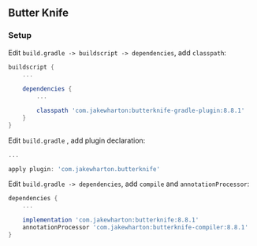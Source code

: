 ## Butter Knife

### Setup

Edit `build.gradle -> buildscript -> dependencies`, add `classpath`:

```groovy
buildscript {
    ...
      
    dependencies {
        ...

        classpath 'com.jakewharton:butterknife-gradle-plugin:8.8.1'
    }
}
```

Edit `build.gradle` , add plugin declaration:

```groovy
...

apply plugin: 'com.jakewharton.butterknife'
```

Edit `build.gradle -> dependencies`, add `compile` and `annotationProcessor`:

```groovy
dependencies {
	...

	implementation 'com.jakewharton:butterknife:8.8.1'
	annotationProcessor 'com.jakewharton:butterknife-compiler:8.8.1'
}
```

